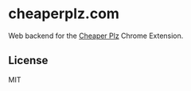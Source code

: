 # cheaperplz.com

Web backend for the [Cheaper Plz](https://github.com/btford/cheaper-plz) Chrome Extension.

## License
MIT
